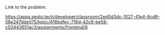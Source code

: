 Link to the problem:

https://apps.pesto.tech/developer/classroom/2ed0d3dc-1027-41e4-8cd9-58e247dde075/topic/416bdfec-716d-42c8-be58-c03443651ac3/assignments/frontend/6
